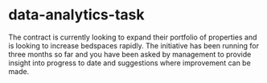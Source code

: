 # data-analytics-task
The contract is currently looking to expand their portfolio of properties and is looking to increase bedspaces rapidly.  The initiative has been running for three months so far and you have been asked by management to provide insight into progress to date and suggestions where improvement can be made. 
